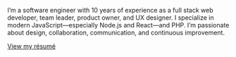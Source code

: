 I&rsquo;m a software engineer with 10 years of experience as a full stack web developer, team leader, product owner, and UX designer. I specialize in modern JavaScript&mdash;especially Node.js and React&mdash;and PHP. I&rsquo;m passionate about design, collaboration, communication, and continuous improvement.

[View my résumé](resume.md)
